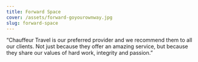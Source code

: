 ```yaml
---
title: Forward Space
cover: /assets/forward-goyourownway.jpg
slug: forward-space
---
```

“Chauffeur Travel is our preferred provider and we recommend them to all our clients. Not just because they offer an amazing service, but because they share our values of hard work, integrity and passion.”
